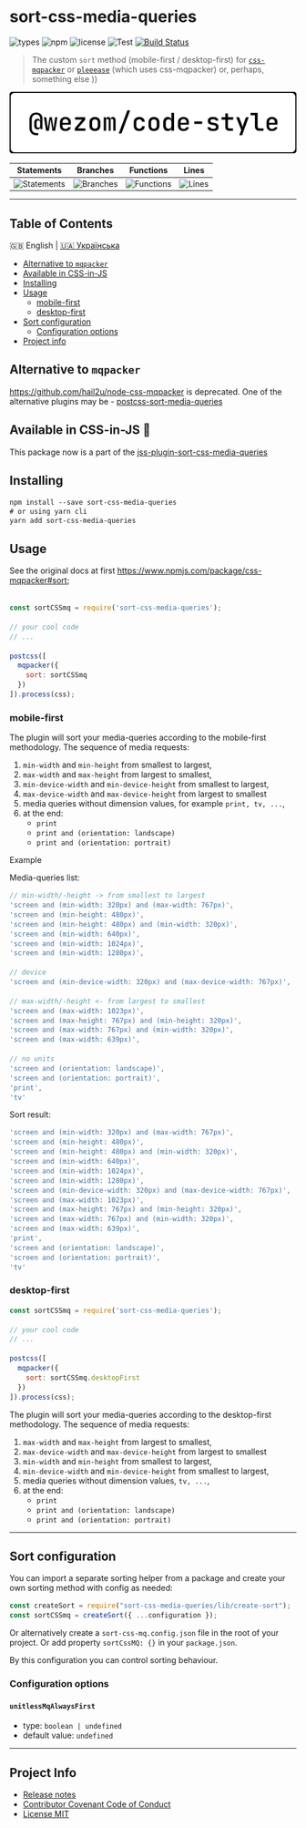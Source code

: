 # sort-css-media-queries

![types](https://img.shields.io/badge/types-TypeScript-blue)
![npm](https://img.shields.io/badge/node-6.3.0-yellow.svg)
![license](https://img.shields.io/badge/License-MIT-orange.svg)
![Test](https://github.com/dutchenkoOleg/sort-css-media-queries/workflows/Test/badge.svg)
[![Build Status](https://travis-ci.org/dutchenkoOleg/sort-css-media-queries.svg?branch=master)](https://travis-ci.org/dutchenkoOleg/sort-css-media-queries)

> The custom `sort` method (mobile-first / desktop-first) for [`css-mqpacker`](https://www.npmjs.com/package/css-mqpacker) or [`pleeease`](https://www.npmjs.com/package/pleeease) (which uses css-mqpacker) or, perhaps, something else ))

[![image](https://raw.githubusercontent.com/WezomCompany/code-style/main/assets/code-style-badge-white.svg)](https://github.com/WezomCompany/code-style)


| Statements                                                            | Branches                                                                    | Functions                                                            | Lines                                                            |
| --------------------------------------------------------------------- | --------------------------------------------------------------------------- | -------------------------------------------------------------------- | ---------------------------------------------------------------- |
| ![Statements](https://img.shields.io/badge/statements-95.68%25-brightgreen.svg) | ![Branches](https://img.shields.io/badge/branches-96.48%25-brightgreen.svg) | ![Functions](https://img.shields.io/badge/functions-100%25-brightgreen.svg) | ![Lines](https://img.shields.io/badge/lines-95.68%25-brightgreen.svg) |

---

##  Table of Contents

🇬🇧 English
|
[🇺🇦 Українська](https://github.com/dutchenkoOleg/sort-css-media-queries/blob/master/README-UK.md)

- [Alternative to `mqpacker`](#alternative-to-mqpacker)
- [Available in CSS-in-JS](#available-in-css-in-js-)
- [Installing](#installing)
- [Usage](#usage)
	- [mobile-first](#mobile-first)
	- [desktop-first](#desktop-first)
- [Sort configuration](#sort-configuration)
	- [Configuration options](#configuration-options)
- [Project info](#project-info)

## Alternative to `mqpacker`

https://github.com/hail2u/node-css-mqpacker is deprecated.
One of the alternative plugins may be - [postcss-sort-media-queries](https://github.com/solversgroup/postcss-sort-media-queries)

## Available in CSS-in-JS 🚀

This package now is a part of the [jss-plugin-sort-css-media-queries](https://www.npmjs.com/package/jss-plugin-sort-css-media-queries)

## Installing

```shell
npm install --save sort-css-media-queries
# or using yarn cli
yarn add sort-css-media-queries
```

## Usage

See the original docs at first https://www.npmjs.com/package/css-mqpacker#sort;

```js

const sortCSSmq = require('sort-css-media-queries');

// your cool code
// ...

postcss([
  mqpacker({
    sort: sortCSSmq
  })
]).process(css);

```

### mobile-first

The plugin will sort your media-queries according to the mobile-first methodology. The sequence of media requests:

1. `min-width` and `min-height`  from smallest to largest,
1. `max-width` and `max-height` from largest to smallest,
1. `min-device-width` and `min-device-height`  from smallest to largest,
1. `max-device-width` and `max-device-height` from largest to smallest
1. media queries without dimension values, for example `print, tv, ...`,
1. at the end:
	- `print`
	- `print and (orientation: landscape)`
	- `print and (orientation: portrait)`

Example

Media-queries list:

```js
// min-width/-height -> from smallest to largest
'screen and (min-width: 320px) and (max-width: 767px)',
'screen and (min-height: 480px)',
'screen and (min-height: 480px) and (min-width: 320px)',
'screen and (min-width: 640px)',
'screen and (min-width: 1024px)',
'screen and (min-width: 1280px)',

// device
'screen and (min-device-width: 320px) and (max-device-width: 767px)',

// max-width/-height <- from largest to smallest
'screen and (max-width: 1023px)',
'screen and (max-height: 767px) and (min-height: 320px)',
'screen and (max-width: 767px) and (min-width: 320px)',
'screen and (max-width: 639px)',

// no units
'screen and (orientation: landscape)',
'screen and (orientation: portrait)',
'print',
'tv'
```

Sort result:

```js
'screen and (min-width: 320px) and (max-width: 767px)',
'screen and (min-height: 480px)',
'screen and (min-height: 480px) and (min-width: 320px)',
'screen and (min-width: 640px)',
'screen and (min-width: 1024px)',
'screen and (min-width: 1280px)',
'screen and (min-device-width: 320px) and (max-device-width: 767px)',
'screen and (max-width: 1023px)',
'screen and (max-height: 767px) and (min-height: 320px)',
'screen and (max-width: 767px) and (min-width: 320px)',
'screen and (max-width: 639px)',
'print',
'screen and (orientation: landscape)',
'screen and (orientation: portrait)',
'tv'
```

### desktop-first

```js
const sortCSSmq = require('sort-css-media-queries');

// your cool code
// ...

postcss([
  mqpacker({
    sort: sortCSSmq.desktopFirst
  })
]).process(css);

```

The plugin will sort your media-queries according to the desktop-first methodology. The sequence of media requests:

1. `max-width` and `max-height` from largest to smallest,
1. `max-device-width` and `max-device-height` from largest to smallest
1. `min-width` and `min-height`  from smallest to largest,
1. `min-device-width` and `min-device-height`  from smallest to largest,
1. media queries without dimension values, `tv, ...`,
1. at the end:
	- `print`
	- `print and (orientation: landscape)`
	- `print and (orientation: portrait)`

---

## Sort configuration

You can import a separate sorting helper from a package
and create your own sorting method with config as needed:

```js
const createSort = require("sort-css-media-queries/lib/create-sort");
const sortCSSmq = createSort({ ...configuration });
```

Or alternatively create a `sort-css-mq.config.json` file in the root of your project.
Or add property `sortCssMQ: {}` in your `package.json`.

By this configuration you can control sorting behaviour.

### Configuration options

#### `unitlessMqAlwaysFirst`

- type: `boolean | undefined`
- default value: `undefined`

---

## Project Info

* [Release notes](https://github.com/dutchenkoOleg/sort-css-media-queries/releases)
* [Contributor Covenant Code of Conduct](https://github.com/dutchenkoOleg/sort-css-media-queries/blob/master/CODE_OF_CONDUCT.md)
* [License MIT](https://github.com/dutchenkoOleg/sort-css-media-queries/blob/master/LICENSE)
